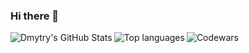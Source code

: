 ### Hi there 👋

<img align="left" alt="Dmytry's GitHub Stats" src="https://github-readme-stats.vercel.app/api?username=GoodPointt&show_icons=true&theme=react">
<img align="left" alt="Top languages" src="https://github-readme-stats.vercel.app/api/top-langs/?username=GoodPointt&layout=compact&theme=react">

![Codewars](https://github.r2v.ch/codewars?user=GoodPointt&stroke=%23ADD8E6)


<!--
**GoodPointt/GoodPointt** is a ✨ _special_ ✨ repository because its `README.md` (this file) appears on your GitHub profile.

Here are some ideas to get you started:

- 🔭 I’m currently working on ...
- 🌱 I’m currently learning ...
- 👯 I’m looking to collaborate on ...
- 🤔 I’m looking for help with ...
- 💬 Ask me about ...
- 📫 How to reach me: ...
- 😄 Pronouns: ...
- ⚡ Fun fact: ...
-->
